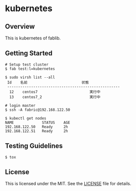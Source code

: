 # kubernetes

## Overview
This is kubernetes of fablib.

## Getting Started
```
# Setup test cluster
$ fab test:l=kubernetes

$ sudo virsh list --all
 Id    名前                         状態
 ----------------------------------------------------
  12    centos7                        実行中
  13    centos7_2                      実行中

# login master
$ ssh -A fabric@192.168.122.50

$ kubectl get nodes
NAME             STATUS    AGE
192.168.122.50   Ready     2h
192.168.122.51   Ready     2h
```

## Testing Guidelines
```
$ tox
```

## License
This is licensed under the MIT. See the [LICENSE](./LICENSE) file for details.
